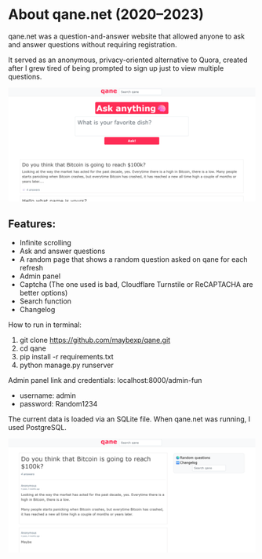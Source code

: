 # About qane.net (2020–2023)

qane.net was a question-and-answer website that allowed anyone to ask and answer questions without requiring registration.

It served as an anonymous, privacy-oriented alternative to Quora, created after I grew tired of being prompted to sign up just to view multiple questions.

![img_2.png](img_2.png)

## Features:
- Infinite scrolling
- Ask and answer questions
- A random page that shows a random question asked on qane for each refresh
- Admin panel
- Captcha (The one used is bad, Cloudflare Turnstile or ReCAPTACHA are better options)
- Search function
- Changelog

How to run in terminal:

1. git clone https://github.com/maybexp/qane.git
2. cd qane
3. pip install -r requirements.txt
4. python manage.py runserver

Admin panel link and credentials:
localhost:8000/admin-fun

- username: admin
- password: Random1234

The current data is loaded via an SQLite file. When qane.net was running, I used PostgreSQL.

![img_4.png](img_4.png)
